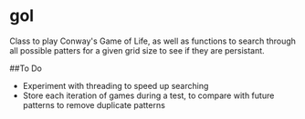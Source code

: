 # gol
Class to play Conway's Game of Life, as well as functions to search through all possible patters for a given grid size 
to see if they are persistant.


##To Do

- Experiment with threading to speed up searching
- Store each iteration of games during a test, to compare with future patterns to remove duplicate patterns
